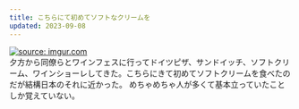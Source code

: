 ```yaml
---
title: こちらにて初めてソフトなクリームを
updated: 2023-09-08
---
```


<a href="https://imgur.com/AYn0x3B"><img src="https://i.imgur.com/AYn0x3B.jpg" title="source: imgur.com" /></a>  
夕方から同僚らとワインフェスに行ってドイツピザ、サンドイッチ、ソフトクリーム、ワインショーレしてきた。こちらにきて初めてソフトクリームを食べたのだが結構日本のそれに近かった。
めちゃめちゃ人が多くて基本立っていたことしか覚えていない。
